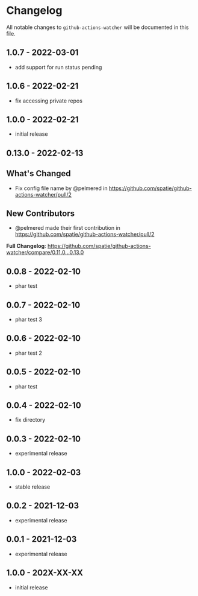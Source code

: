 # Changelog

All notable changes to `github-actions-watcher` will be documented in this file.

## 1.0.7 - 2022-03-01

- add support for run status pending

## 1.0.6 - 2022-02-21

- fix accessing private repos

## 1.0.0 - 2022-02-21

- initial release

## 0.13.0 - 2022-02-13

## What's Changed

- Fix config file name by @pelmered in https://github.com/spatie/github-actions-watcher/pull/2

## New Contributors

- @pelmered made their first contribution in https://github.com/spatie/github-actions-watcher/pull/2

**Full Changelog**: https://github.com/spatie/github-actions-watcher/compare/0.11.0...0.13.0

## 0.0.8 - 2022-02-10

- phar test

## 0.0.7 - 2022-02-10

- phar test 3

## 0.0.6 - 2022-02-10

- phar test 2

## 0.0.5 - 2022-02-10

- phar test

## 0.0.4 - 2022-02-10

- fix directory

## 0.0.3 - 2022-02-10

- experimental release

## 1.0.0 - 2022-02-03

- stable release

## 0.0.2 - 2021-12-03

- experimental release

## 0.0.1 - 2021-12-03

- experimental release

## 1.0.0 - 202X-XX-XX

- initial release
